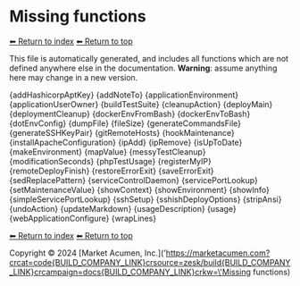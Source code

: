 # Missing functions

[⬅ Return to index](index.md)
[⬅ Return to top](../index.md)

This file is automatically generated, and includes all functions which are not defined anywhere else in the documentation. **Warning**: assume anything here may change in a new version. 

{addHashicorpAptKey}
{addNoteTo}
{applicationEnvironment}
{applicationUserOwner}
{buildTestSuite}
{cleanupAction}
{deployMain}
{deploymentCleanup}
{dockerEnvFromBash}
{dockerEnvToBash}
{dotEnvConfig}
{dumpFile}
{fileSize}
{generateCommandsFile}
{generateSSHKeyPair}
{gitRemoteHosts}
{hookMaintenance}
{installApacheConfiguration}
{ipAdd}
{ipRemove}
{isUpToDate}
{makeEnvironment}
{mapValue}
{messyTestCleanup}
{modificationSeconds}
{phpTestUsage}
{registerMyIP}
{remoteDeployFinish}
{restoreErrorExit}
{saveErrorExit}
{sedReplacePattern}
{serviceControlDaemon}
{servicePortLookup}
{setMaintenanceValue}
{showContext}
{showEnvironment}
{showInfo}
{simpleServicePortLookup}
{sshSetup}
{sshishDeployOptions}
{stripAnsi}
{undoAction}
{updateMarkdown}
{usageDescription}
{usage}
{webApplicationConfigure}
{wrapLines}

[⬅ Return to index](index.md)
[⬅ Return to top](../index.md)

Copyright &copy; 2024 [Market Acumen, Inc.](\'https://marketacumen.com?crcat=code{BUILD_COMPANY_LINK}crsource=zesk/build{BUILD_COMPANY_LINK}crcampaign=docs{BUILD_COMPANY_LINK}crkw=\'Missing functions)
